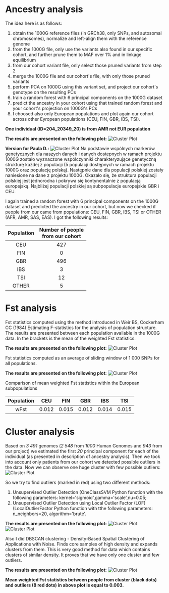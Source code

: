 # Ancestry analysis #


The idea here is as follows:
1. obtain the 1000G reference files (in GRCh38, only SNPs, and autosomal chromosomes), normalize and left-align them with the reference genome
2. from the 1000G file, only use the variants also found in our specific cohort, and further prune them to MAF over 1% and in linkage equilibrium
3. from our cohort variant file, only select those pruned variants from step 2
4. merge the 1000G file and our cohort's file, with only those pruned variants
5. perform PCA on 1000G using this variant set, and project our cohort's genotype on the resulting PCs
6. train a random forest with 6 principal components on the 1000G dataset
7. predict the ancestry in your cohort using that trained random forest and your cohort's projection on 1000G's PCs
8. I choosed also only European populations and plot again our cohort across other Eyropean populations (CEU, FIN, GBR, IBS, TSI). 

**One individual (ID=204_20349_20) is from AMR not EUR population**

**The results are presented on the following plot:**
![Cluster Plot](https://github.com/MNMdiagnostics/NaszeGenomy/blob/main/ClusterAnalysis/ancestryPCAFULLv2.jpeg) 

**Version for Paula D.:**
![Cluster Plot](https://github.com/MNMdiagnostics/NaszeGenomy/blob/main/ClusterAnalysis/ancestryPCAFULLpop.jpeg) 
Na podstawie wspólnych markerów genetycznych dla naszych danych i danych dostepnych w ramach projektu 1000G zostało wyznaczone współczynniki charakteryzujące genetyczną strukturę każdej z populacji (5 populacji dostępnych w ramach projektu 1000G oraz populację polską). Następnie dane dla populacji polskiej zostały naniesione na dane z projektu 1000G. Okazało się, że struktura populacji polskiej jest jednorodna i pokrywa się kontynentalnie z populacją europejską. Najbliżej populacji polskiej są subpopulacje europejskie GBR i CEU.

I again trained a random forest with 6 principal components on the 1000G dataset and predicted the ancestry in our cohort, but now we checked if people from our came from populations: CEU, FIN, GBR, IBS, TSI or OTHER (AFR, AMR, SAS, EAS). I got the following results:

| Population | Number of people <br /> from our cohort |
| :---: | :---: |
| CEU | 427 | 
| FIN | 0 |
| GBR | 496 |
| IBS | 3 |
| TSI | 12 |
| OTHER | 5|

# Fst analysis #
Fst statistics computed using the method introduced in Weir BS, Cockerham CC (1984) Estimating F-statistics for the analysis of population structure. The results are presented between each population available in the 1000G data. In the brackets is the mean of the weighted Fst statistics.

**The results are presented on the following plot:**
![Cluster Plot](https://github.com/MNMdiagnostics/NaszeGenomy/blob/main/ClusterAnalysis/FST2.jpeg)

Fst statistics computed as an average of sliding window of 1 000 SNPs for all populations.

**The results are presented on the following plot:**
![Cluster Plot](https://github.com/MNMdiagnostics/NaszeGenomy/blob/main/ClusterAnalysis/FST222.jpeg)

Comparison of mean weighted Fst statistics within the European subpopulations

| Population | CEU | FIN | GBR | IBS | TSI |
| :---: | :---: | :---: | :---: | :---: | :---: |
| wFst | 0.012 | 0.015 | 0.012 | 0.014 | 0.015 | 

# Cluster analysis #
Based on *3 491* genomes (*2 548* from *1000* Human Genomes and *943* from our project) we estimated the first *20* principal component for each of the individual (as presented in description of ancestry analysis). Then we took into account only patients from our cohort we detected possible outliers in the data. Now we can observe one huge cluster with few possible outliers:
![Cluster Plot](https://github.com/MNMdiagnostics/NaszeGenomy/blob/main/ClusterAnalysis/Int.jpeg) 

So we try to find outliers (marked in red) using two different methods:
1. Unsupervised Outlier Detection (OneClassSVM Python function with the following parameters: kernel='sigmoid',gamma='scale',nu=0.05;
2. Unsupervised Outlier Detection using Local Outlier Factor (LOF) (LocalOutlierFactor Python function with tthe following parameters: n_neighbors=20, algorithm='brute'.

**The results are presented on the following plot:**
![Cluster Plot](https://github.com/MNMdiagnostics/NaszeGenomy/blob/main/ClusterAnalysis/UOD.jpeg) 
![Cluster Plot](https://github.com/MNMdiagnostics/NaszeGenomy/blob/main/ClusterAnalysis/LOF.jpeg) 

Also I did DBSCAN clustering - Density-Based Spatial Clustering of Applications with Noise. Finds core samples of high density and expands clusters from them. This is very good method for data which contains clusters of similar density. It proves that we have only one cluster and few outliers.

**The results are presented on the following plot:**
![Cluster Plot](https://github.com/MNMdiagnostics/NaszeGenomy/blob/main/ClusterAnalysis/clusterPCA.jpeg) 

**Mean weighted Fst statistics between people from cluster (black dots) and outliers (8 red dots) in above plot is equal to 0.003.**

